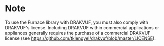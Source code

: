 
Note
=======
To use the Furnace library with DRAKVUF, you must also comply with DRAKVUF's license.
Including DRAKVUF within commercial applications or appliances generally
requires the purchase of a commercial DRAKVUF license (see
https://github.com/tklengyel/drakvuf/blob/master/LICENSE).
